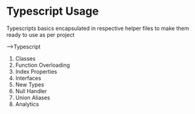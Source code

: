 # Typescript Usage

Typescripts basics encapsulated in respective helper files
to make them ready to use as per project

-->Typescript

1. Classes
2. Function Overloading
3. Index Properties
4. Interfaces
5. New Types
6. Null Handler
7. Union Aliases
8. Analytics
